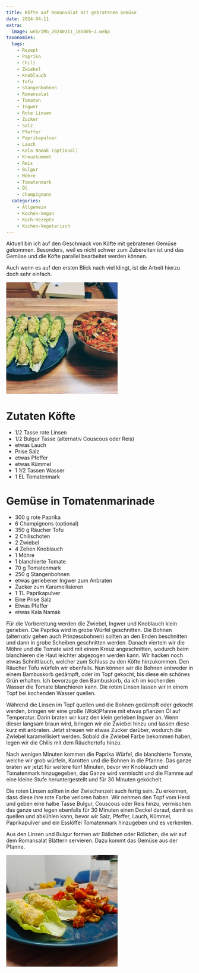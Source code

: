 ```yaml
---
title: Köfte auf Romansalat mit gebratenen Gemüse
date: 2024-04-11
extra:
  image: web/IMG_20240311_185805~2.webp
taxonomies:
  tags:
    - Rezept
    - Paprika
    - Chili
    - Zwiebel
    - Knoblauch
    - Tofu
    - Stangenbohnen
    - Romansalat
    - Tomaten
    - Ingwer
    - Rote Linsen
    - Zucker
    - Salz
    - Pfeffer
    - Paprikapulver
    - Lauch
    - Kala Namak (optional)
    - Kreuzkümmel
    - Reis
    - Bulgur
    - Möhre
    - Tomatenmark
    - Öl
    - Champignons
  categories:
    - Allgemein
    - Kochen-Vegan
    - Koch-Rezepte
    - Kochen-Vegetarisch
---
```

Aktuell bin ich auf den Geschmack von Köfte mit gebratenen Gemüse gekommen. Besonders, weil es nicht schwer zum Zubereiten ist und das Gemüse und die Köfte parallel bearbeitet werden können.
<!-- more -->

Auch wenn es auf den ersten Blick nach viel klingt, ist die Arbeit hierzu doch sehr einfach.

[![Köfte auf Romansalat neben einer Schale aus Metal gebratenen Gemüse und Tofu](web/IMG_20240311_185805~2-thumb.webp)](web/IMG_20240311_185805~2.webp)


# Zutaten Köfte
* 1/2 Tasse rote Linsen
* 1/2 Bulgur Tasse (alternativ Couscous oder Reis)
* etwas Lauch
* Prise Salz
* etwas Pfeffer
* etwas Kümmel
* 1 1/2 Tassen Wasser
* 1 EL Tomatenmark

# Gemüse in Tomatenmarinade
* 300 g rote Paprika
* 6 Champignons (optional)
* 350 g Räucher Tofu
* 2 Chilischoten
* 2 Zwiebel
* 4 Zehen Knoblauch
* 1 Möhre
* 1 blanchierte Tomate
* 70 g Tomatenmark
* 250 g Stangenbohnen
* etwas geriebener Ingwer zum Anbraten
* Zucker zum Karamellisieren
* 1 TL Paprikapulver
* Eine Prise Salz
* Etwas Pfeffer
* etwas Kala Namak

Für die Vorbereitung werden die Zwiebel, Ingwer und Knoblauch klein gerieben. Die Paprika wird in grobe Würfel geschnitten. Die Bohnen (alternativ gehen auch Prinzessbohnen) sollten an den Enden beschnitten und dann in grobe Scheiben geschnitten werden. Danach vierteln wir die Möhre und die Tomate wird mit einem Kreuz angeschnitten, wodurch beim blanchieren die Haut leichter abgezogen werden kann. 
Wir hacken noch etwas Schnittlauch, welcher zum Schluss zu den Köfte hinzukommen. Den Räucher Tofu würfeln wir ebenfalls. Nun können wir die Bohnen entweder in einem Bambuskorb gedämpft, oder im Topf gekocht, bis diese ein schönes Grün erhalten. Ich bevorzuge den Bambuskorb, da ich im kochenden Wasser die Tomate blanchieren kann. Die roten Linsen lassen wir in einem Topf bei kochenden Wasser quellen. 

Während die Linsen im Topf quellen und die Bohnen gedämpft oder gekocht werden, bringen wir eine große (Wok)Pfanne mit etwas pflanzen Öl auf Temperatur. Darin braten wir kurz den klein gerieben Ingwer an. Wenn dieser langsam braun wird, bringen wir die Zwiebel hinzu und lassen diese kurz mit anbraten. Jetzt streuen wir etwas Zucker darüber, wodurch die Zwiebel karamellisiert werden. Sobald die Zwiebel Farbe bekommen haben, legen wir die Chilis mit dem Räuchertofu hinzu. 

Nach wenigen Minuten kommen die Paprika Würfel, die blanchierte Tomate, welche wir grob würfeln, Karotten und die Bohnen in die Pfanne. Das ganze braten wir jetzt für weitere fünf Minuten, bevor wir Knoblauch und Tomatenmark hinzugegeben, das Ganze wird vermischt und die Flamme auf eine kleine Stufe heruntergestellt und für 30 Minuten geköchelt. 

Die roten Linsen sollten in der Zwischenzeit auch fertig sein. Zu erkennen, dass diese ihre rote Farbe verloren haben. Wir nehmen den Topf vom Herd und geben eine halbe Tasse Bulgur, Couscous oder Reis hinzu, vermischen das ganze und legen ebenfalls für 30 Minuten einen Deckel darauf, damit es quellen und abkühlen kann, bevor wir Salz, Pfeffer, Lauch, Kümmel, Paprikapulver und ein Esslöffel Tomatenmark hinzugeben und es verkenten.

Aus den Linsen und Bulgur formen wir Bällchen oder Röllchen, die wir auf dem Romansalat Blättern servieren. Dazu kommt das Gemüse aus der Pfanne.

[![Köfte auf Romansalat neben gebratenen Gemüse auf einem Teller](web/IMG_20240311_185938-thumb.webp)](web/IMG_20240311_185938.webp)
